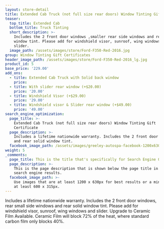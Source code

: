 ```yaml
---
layout: store-detail
title: Extended Cab Truck (not full size rear doors) Window Tinting Gift Certificate
teaser:
  top_title: Extended Cab
  bottom_title: Truck Tinting
  short_description: >-
    Includes the 2 front door windows ,smaller rear side windows and rear solid
    window tint. Please add for windshield visor, sunroof, wing windows and
    slider.
  image_path: /assets/images/store/Ford-F350-Red-2016.jpg
group: Window Tinting Gift Certificates
header_image_path: /assets/images/store/Ford-F350-Red-2016_lg.jpg
product_id: 5
base_price: '229.00'
add_ons:
  - title: Extended Cab Truck with Solid back window
    price:
  - title: With slider rear window (+$20.00)
    price: '20.00'
  - title: Windshield Visor (+$29.00)
    price: '29.00'
  - title: Windshield visor & Slider rear window (+$49.00)
    price: '49.00'
search_engine_optimization:
  page_title: >-
    Extended Cab Truck (not full size rear doors) Window Tinting Gift
    Certificate
  page_description: >-
    Includes a lifetime nationwide warranty. Includes the 2 front door windows
    and rear solid window tint.
  facebook_image_path: /assets/images/greeley-autospa-facebook-1200x630.png
weight: 5
_comments:
  page_title: This is the title that's specifically for Search Engine Optimization.
  page_description: >-
    This is the page description that is shown below the page title in the
    search engine results.
  facebook_image_path: >-
    Use images that are at least 1200 x 630px for best results or a minimum of
    at least 600 x 315px.
---
```


Includes a lifetime nationwide warranty. Includes the 2 front door windows, rear small side windows and rear solid window tint. Please add for windshield visor, sunroof, wing windows and slider. Upgrade to Ceramic Film Available. Ceramic Film will block 72% of the heat, where standard carbon film only blocks 40%.